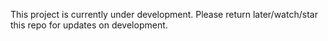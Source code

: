 This project is currently under development.
Please return later/watch/star this repo for updates on development.
